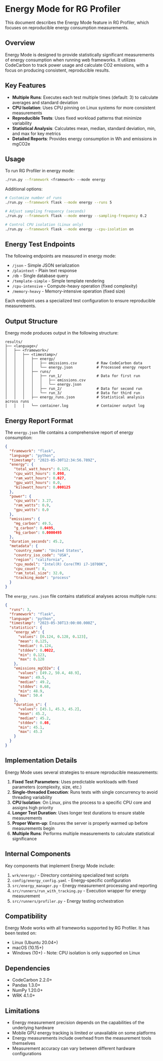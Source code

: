 # Energy Mode for RG Profiler

This document describes the Energy Mode feature in RG Profiler, which focuses on reproducible energy consumption measurements.

## Overview

Energy Mode is designed to provide statistically significant measurements of energy consumption when running web frameworks. It utilizes CodeCarbon to track power usage and calculate CO2 emissions, with a focus on producing consistent, reproducible results.

## Key Features

- **Multiple Runs**: Executes each test multiple times (default: 3) to calculate averages and standard deviation
- **CPU Isolation**: Uses CPU pinning on Linux systems for more consistent measurements
- **Reproducible Tests**: Uses fixed workload patterns that minimize variability
- **Statistical Analysis**: Calculates mean, median, standard deviation, min, and max for key metrics
- **Detailed Reports**: Provides energy consumption in Wh and emissions in mgCO2e

## Usage

To run RG Profiler in energy mode:

```bash
./run.py --framework <framework> --mode energy
```

Additional options:

```bash
# Customize number of runs
./run.py --framework flask --mode energy --runs 5

# Adjust sampling frequency (seconds)
./run.py --framework flask --mode energy --sampling-frequency 0.2

# Control CPU isolation (Linux only)
./run.py --framework flask --mode energy --cpu-isolation on
```

## Energy Test Endpoints

The following endpoints are measured in energy mode:

- `/json` - Simple JSON serialization
- `/plaintext` - Plain text response 
- `/db` - Single database query
- `/template-simple` - Simple template rendering
- `/cpu-intensive` - Compute-heavy operation (fixed complexity)
- `/memory-heavy` - Memory-intensive operation (fixed size)

Each endpoint uses a specialized test configuration to ensure reproducible measurements.

## Output Structure

Energy mode produces output in the following structure:

```
results/
├── <language>/
│   ├── <framework>/
│   │   ├── <timestamp>/
│   │   │   ├── energy/
│   │   │   │   ├── emissions.csv         # Raw CodeCarbon data
│   │   │   │   └── energy.json           # Processed energy report
│   │   │   ├── runs/
│   │   │   │   ├── run_1/                # Data for first run
│   │   │   │   │   ├── emissions.csv
│   │   │   │   │   └── energy.json
│   │   │   │   ├── run_2/                # Data for second run
│   │   │   │   └── run_3/                # Data for third run
│   │   │   ├── energy_runs.json          # Statistical analysis across runs
│   │   │   └── container.log             # Container output log
```

## Energy Report Format

The `energy.json` file contains a comprehensive report of energy consumption:

```json
{
  "framework": "flask",
  "language": "python",
  "timestamp": "2023-05-30T12:34:56.789Z",
  "energy": {
    "total_watt_hours": 0.125,
    "cpu_watt_hours": 0.098,
    "ram_watt_hours": 0.027,
    "gpu_watt_hours": 0.0,
    "kilowatt_hours": 0.000125
  },
  "power": {
    "cpu_watts": 3.27,
    "ram_watts": 0.9,
    "gpu_watts": 0.0
  },
  "emissions": {
    "mg_carbon": 49.5,
    "g_carbon": 0.0495,
    "kg_carbon": 0.0000495
  },
  "duration_seconds": 45.2,
  "metadata": {
    "country_name": "United States",
    "country_iso_code": "USA",
    "region": "california",
    "cpu_model": "Intel(R) Core(TM) i7-10700K",
    "cpu_count": 8,
    "ram_total_size": 32.0,
    "tracking_mode": "process"
  }
}
```

The `energy_runs.json` file contains statistical analyses across multiple runs:

```json
{
  "runs": 3,
  "framework": "flask",
  "language": "python",
  "timestamp": "2023-05-30T13:00:00.000Z",
  "statistics": {
    "energy_wh": {
      "values": [0.124, 0.128, 0.123],
      "mean": 0.125,
      "median": 0.124,
      "stddev": 0.0022,
      "min": 0.123,
      "max": 0.128
    },
    "emissions_mgCO2e": {
      "values": [49.2, 50.4, 48.9],
      "mean": 49.5,
      "median": 49.2,
      "stddev": 0.68,
      "min": 48.9,
      "max": 50.4
    },
    "duration_s": {
      "values": [45.1, 45.3, 45.2],
      "mean": 45.2,
      "median": 45.2,
      "stddev": 0.08,
      "min": 45.1,
      "max": 45.3
    }
  }
}
```

## Implementation Details

Energy Mode uses several strategies to ensure reproducible measurements:

1. **Fixed Test Parameters**: Uses predictable workloads with fixed parameters (complexity, size, etc.)
2. **Single-threaded Execution**: Runs tests with single concurrency to avoid threading variability
3. **CPU Isolation**: On Linux, pins the process to a specific CPU core and assigns high priority
4. **Longer Test Duration**: Uses longer test durations to ensure stable measurements
5. **Proper Warm-up**: Ensures the server is properly warmed up before measurements begin
6. **Multiple Runs**: Performs multiple measurements to calculate statistical significance

## Internal Components

Key components that implement Energy Mode include:

1. `wrk/energy/` - Directory containing specialized test scripts
2. `config/energy_config.yaml` - Energy-specific configuration
3. `src/energy_manager.py` - Energy measurement processing and reporting
4. `src/runners/run_with_tracking.py` - Execution wrapper for energy measurement
5. `src/runners/profiler.py` - Energy testing orchestration

## Compatibility

Energy Mode works with all frameworks supported by RG Profiler. It has been tested on:

- Linux (Ubuntu 20.04+)
- macOS (10.15+)
- Windows (10+) - Note: CPU isolation is only supported on Linux

## Dependencies

- CodeCarbon 2.2.0+
- Pandas 1.3.0+
- NumPy 1.20.0+
- WRK 4.1.0+

## Limitations

- Energy measurement precision depends on the capabilities of the underlying hardware
- Mobile GPU energy tracking is limited or unavailable on some platforms
- Energy measurements include overhead from the measurement tools themselves
- Measurement accuracy can vary between different hardware configurations
